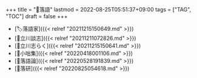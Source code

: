 +++
title = "📁落語"
lastmod = 2022-08-25T05:51:37+09:00
tags = ["TAG", "TOC"]
draft = false
+++

-   [🏷落語家]({{< relref "20211215150649.md" >}})
-   [👨立川談志]({{< relref "20211211072826.md" >}})
-   [👨立川志らく]({{< relref "20211215150641.md" >}})
-   [📝小咄集]({{< relref "20220418001106.md" >}})
-   [📝落語論]({{< relref "20220528191839.md" >}})
-   [🔖落研]({{< relref "20220825054618.md" >}})
